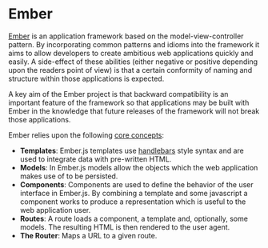 # Ember

[Ember](http://emberjs.com/) is an application framework based on the model-view-controller pattern. By incorporating common patterns and idioms into the framework it aims to allow developers to create ambitious web applications quickly and easily. A side-effect of these abilities (either negative or positive depending upon the readers point of view) is that a certain conformity of naming and structure within those applications is expected.

A key aim of the Ember project is that backward compatibility is an important feature of the framework so that applications may be built with Ember in the knowledge that future releases of the framework will not break those applications.

Ember relies upon the following [core concepts](https://guides.emberjs.com/v2.1.0/getting-started/core-concepts/):

 - **Templates**: Ember.js templates use [handlebars](http://handlebarsjs.com/) style syntax and are used to integrate data with pre-written HTML.
 - **Models**: In Ember.js models allow the objects which the web application makes use of to be persisted.
 - **Components**: Components are used to define the behavior of the user interface in Ember.js. By combining a template and some javascript a component works to produce a representation which is useful to the web application user.
 - **Routes**: A route loads a component, a template and, optionally, some models. The resulting HTML is then rendered to the user agent.
 - **The Router**: Maps a URL to a given route.
